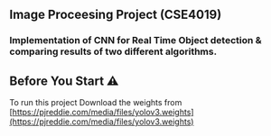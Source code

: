## Image Proceesing Project (CSE4019)
### Implementation of CNN for Real Time Object detection & comparing results of two different algorithms.

## Before You Start ⚠️

To run this project Download the weights from [https://pjreddie.com/media/files/yolov3.weights](https://pjreddie.com/media/files/yolov3.weights)

